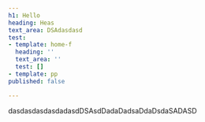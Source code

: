 ```yaml
---
h1: Hello
heading: Heas
text_area: DSAdasdasd
test:
- template: home-f
  heading: ''
  text_area: ''
  test: []
- template: pp
published: false

---
```

dasdasdasdasdadasdDSAsdDadaDadsaDdaDsdaSADASD